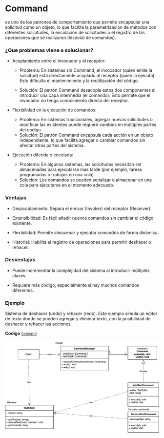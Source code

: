 # Command
   
es uno de los patrones de comportamiento que permite encapsular una solicitud como un objeto, lo que facilita la parametrización de métodos con diferentes solicitudes, la encolación de solicitudes o el registro de las operaciones que se realizaron (historial de comandos).

### ¿Que problemas viene a solucionar?

- Acoplamiento entre el invocador y el receptor:
    - Problema: En sistemas sin Command, el invocador (quien emite la solicitud) está directamente acoplado al receptor (quien la ejecuta). Esto dificulta el mantenimiento y la reutilización del código.

    - Solución: El patrón Command desacopla estos dos componentes al introducir una capa intermedia (el comando). Esto permite que el invocador no tenga conocimiento directo del receptor. 

- Flexibilidad en la ejecución de comandos:
    - Problema: En sistemas tradicionales, agregar nuevas solicitudes o modificar las existentes puede requerir cambios en múltiples partes del codigo.
    - Solución: El patrón Command encapsula cada acción en un objeto independiente, lo que facilita agregar o cambiar comandos sin afectar otras partes del sistema.

- Ejecución diferida o encolada:
    - Problema: En algunos sistemas, las solicitudes necesitan ser almacenadas para ejecutarse mas tarde (por ejemplo, tareas programadas o trabajos en una cola).
    - Solucion: Los comandos se pueden serializar o almacenar en una cola para ejecutarse en el momento adecuado.

### Ventajas

- Desacoplamiento: Separa el emisor (Invoker) del receptor (Receiver).

- Extensibilidad: Es fácil añadir nuevos comandos sin cambiar el código existente.

- Flexibilidad: Permite almacenar y ejecutar comandos de forma dinámica.

- Historial: Habilita el registro de operaciones para permitir deshacer o rehacer.


### Desventajas

- Puede incrementar la complejidad del sistema al introducir múltiples clases.

- Requiere más código, especialmente si hay muchos comandos diferentes.

### Ejemplo

Sistema de deshacer (undo) y rehacer (redo). Este ejemplo simula un editor de texto donde se pueden agregar y eliminar texto, con la posibilidad de deshacer y rehacer las acciones.


**Codigo** [`Command`](./Command.ts)

![Diagrama de clases Command](../../assets/Command.jpg)
